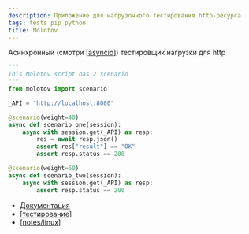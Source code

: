 ```yaml
---
description: Приложение для нагрузочного тестирования http-ресурса
tags: tests pip python
title: Molotov
---
```

Асинхронный (смотри [[asyncio]]) тестировщик нагрузки для http

```python
"""
This Molotov script has 2 scenario
"""
from molotov import scenario

_API = "http://localhost:8080"

@scenario(weight=40)
async def scenario_one(session):
    async with session.get(_API) as resp:
        res = await resp.json()
        assert res["result"] == "OK"
        assert resp.status == 200

@scenario(weight=60)
async def scenario_two(session):
    async with session.get(_API) as resp:
        assert resp.status == 200
```

- [Документация](https://molotov.readthedocs.io/en/stable/)
- [[тестирование]]
- [[notes/linux]]

[//begin]: # "Autogenerated link references for markdown compatibility"
[asyncio]: asyncio "Asyncio"
[тестирование]: ../lists/%D1%82%D0%B5%D1%81%D1%82%D0%B8%D1%80%D0%BE%D0%B2%D0%B0%D0%BD%D0%B8%D0%B5 "Основные принципы тестровния"
[notes/linux]: linux "Linux"
[//end]: # "Autogenerated link references"